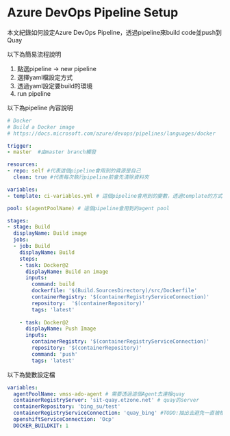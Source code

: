 
<!--
---
marp: true
theme: uncover
---

-->
# Azure DevOps Pipeline Setup

本文紀錄如何設定Azure DevOps Pipeline，透過pipeline來build code並push到Quay

以下為簡易流程說明

1. 點選pipeline -> new pipeline
2. 選擇yaml檔設定方式
3. 透過yaml設定要build的環境
4. run pipeline

以下為pipeline 內容說明

```yaml
# Docker
# Build a Docker image
# https://docs.microsoft.com/azure/devops/pipelines/languages/docker

trigger:
- master  #由master branch觸發

resources:
- repo: self #代表這個pipeline會用到的資源是自己
  clean: true #代表每次執行pipeline前會先清除資料夾

variables:
- template: ci-variables.yml # 這個pipeline會用到的變數，透過template的方式引入

pool: $(agentPoolName) # 這個pipeline會用到的agent pool

stages:
- stage: Build
  displayName: Build image
  jobs:
  - job: Build
    displayName: Build
    steps:
    - task: Docker@2
      displayName: Build an image
      inputs:
        command: build
        dockerfile: '$(Build.SourcesDirectory)/src/Dockerfile'
        containerRegistry: '$(containerRegistryServiceConnection)'
        repository:  '$(containerRepository)'
        tags: 'latest'
    
    - task: Docker@2
      displayName: Push Image
      inputs:
        containerRegistry: '$(containerRegistryServiceConnection)'
        repository: '$(containerRepository)'
        command: 'push'
        tags: 'latest'

```
以下為變數設定檔


```yaml 
variables:
  agentPoolName: vmss-ado-agent # 需要透過這個Agent去連接quay
  containerRegistryServer: 'sit-quay.etzone.net' # quay的server
  containerRepository: 'bing_su/test'
  containerRegistryServiceConnection: 'quay_bing' #TODO:抽出去避免一直被檢查
  openshiftServiceConnection: 'Ocp'
  DOCKER_BUILDKIT: 1
```